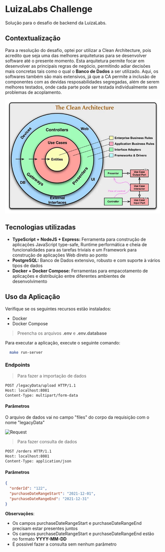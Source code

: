 # LuizaLabs Challenge

Solução para o desafio de backend da LuizaLabs.

## Contextualização

Para a resolução do desafio, optei por utilizar a Clean Architecture, pois acredito que seja
uma das melhores arquiteturas para se desenvolver software até o presente momento. Esta arquitetura permite focar em desenvolver as principais regras de negócio, permitindo adiar decisões mais concretas tais como o qual o **Banco de Dados** a ser utilizado. Aqui, os softwares também são mais extensivos, já que a CA permite a inclusão de componentes com as devidas resposabilidades segregadas, além de serem melhores testados, onde cada parte pode ser testada individualmente sem problemas de acoplamento.

![Clean Architecture](./docs/ca.jpg)

## Tecnologias utilizadas

- **TypeScript + NodeJS + Express:** Ferramenta para construção de aplicações JavaScript type-safe, Runtime performática e cheia de funcionalidades para as tarefas triviais e um Framework para construção de aplicações Web direto ao ponto
- **PostgreSQL:** Banco de Dados extensivo, robusto e com suporte à vários tipos de dados
- **Docker + Docker Compose:** Ferramentas para empacotamento de aplicações e distribuição entre diferentes ambientes de desenvolvimento

## Uso da Aplicação

Verifique se os seguintes recursos estão instalados:

- Docker
- Docker Compose

>Preencha os arquivos **.env** e **.env.database**

Para executar a aplicação, execute o seguinte comando:

```sh
  make run-server
```

### Endpoints

>Para fazer a importação de dados

```http
POST /legacyData/upload HTTP/1.1
Host: localhost:8081
Content-Type: multipart/form-data
``````

#### Parâmetros

O arquivo de dados vai no campo "files" do corpo da requisição com o nome "legacyData"

![Request](./docs/request.png)


>Para fazer consulta de dados

```http
POST /orders HTTP/1.1
Host: localhost:8081
Content-Type: application/json
``````

#### Parâmetros

```json
{
  "orderId": "122",
  "purchaseDateRangeStart": "2021-12-01",
  "purchaseDateRangeEnd": "2021-12-31"
}
```

**Observações**:

- Os campos purchaseDateRangeStart e purchaseDateRangeEnd precisam estar presentes juntos
- Os campos purchaseDateRangeStart e purchaseDateRangeEnd estão no formato **YYYY-MM-DD**
- É possível fazer a consulta sem nenhum parâmetro
